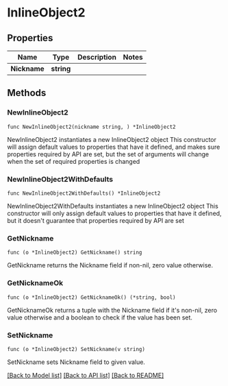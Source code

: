 # InlineObject2

## Properties

Name | Type | Description | Notes
------------ | ------------- | ------------- | -------------
**Nickname** | **string** |  | 

## Methods

### NewInlineObject2

`func NewInlineObject2(nickname string, ) *InlineObject2`

NewInlineObject2 instantiates a new InlineObject2 object
This constructor will assign default values to properties that have it defined,
and makes sure properties required by API are set, but the set of arguments
will change when the set of required properties is changed

### NewInlineObject2WithDefaults

`func NewInlineObject2WithDefaults() *InlineObject2`

NewInlineObject2WithDefaults instantiates a new InlineObject2 object
This constructor will only assign default values to properties that have it defined,
but it doesn't guarantee that properties required by API are set

### GetNickname

`func (o *InlineObject2) GetNickname() string`

GetNickname returns the Nickname field if non-nil, zero value otherwise.

### GetNicknameOk

`func (o *InlineObject2) GetNicknameOk() (*string, bool)`

GetNicknameOk returns a tuple with the Nickname field if it's non-nil, zero value otherwise
and a boolean to check if the value has been set.

### SetNickname

`func (o *InlineObject2) SetNickname(v string)`

SetNickname sets Nickname field to given value.



[[Back to Model list]](../README.md#documentation-for-models) [[Back to API list]](../README.md#documentation-for-api-endpoints) [[Back to README]](../README.md)


